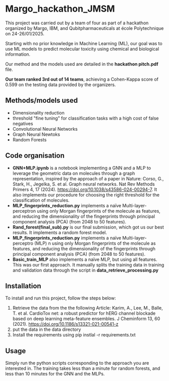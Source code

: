 
# Margo_hackathon_JMSM
This project was carried out by a team of four  as part of a hackathon organized by Margo, IBM, and Qubitpharmaceuticals at école Polytechnique on 24-26/01/2025. 

Starting with no prior knowledge in Machine Learning (ML), our goal was to use ML models to predict molecular toxicity using chemical and biological information. 

Our method and the models used are detailed in the **hackathon pitch.pdf** file.

**Our team ranked 3rd out of 14 teams**, achieving a Cohen-Kappa score of 0.599 on the testing data provided by the organizers. 


## Methods/models used
- Dimensionality reduction
- threshold "fine tuning" for classification tasks with a high cost of false negatives 
- Convolutional Neural Networks
- Graph Neural Newtoks
- Random Forests

## Code organisation
- **GNN+MLP.ipynb** is a notebook implementing a GNN and a MLP to leverage the geometric data on molecules through a graph representation, inspired by the approach of a paper in Nature: Corso, G., Stark, H., Jegelka, S. et al. Graph neural networks. Nat Rev Methods Primers 4, 17 (2024). https://doi.org/10.1038/s43586-024-00294-7. It also implements our procedure for choosing the right threshold for the classification of molecules.
- **MLP_fingerprints_reduction.py** implements a naïve Multi-layer-perceptron using only Morgan fingerprints of the molecule as features, and reducing the dimensionality of the fingerprints through principal component analysis (PCA) (from 2048 to 50 features).
- **Rand_forest(final_sub).py** is our final submission, which got us our best results. It implements a random forest model.
- **MLP_fingerprints_reduction.py** implements a naïve Multi-layer-perceptro (MLP) n using only Morgan fingerprints of the molecule as features, and reducing the dimensionality of the fingerprints through principal component analysis (PCA) (from 2048 to 50 features). 
- **Basic_train_MLP** also implements a naïve MLP, but using all features. This was our first approach. It manually splits the training data in training and validation data through the script in **data_retrieve_processing.py**

## Installation
To install and run this project, follow the steps below:
1. Retrieve the data from the the following Article:  Karim, A., Lee, M., Balle, T. et al. CardioTox net: a robust predictor for hERG channel blockade based on deep learning meta-feature ensembles. J Cheminform 13, 60 (2021). https://doi.org/10.1186/s13321-021-00541-z
2. put the data in the data directory
3. Install the requirements using pip instlal -r requirements.txt

## Usage
Simply run the python scripts corresponding to the approach you are interested in. The training takes less than a minute for random forests, and less than 10 minutes for the GNN and the MLPs. 

